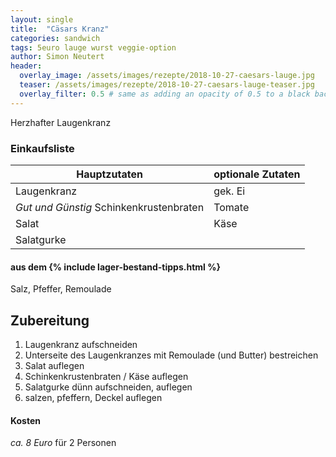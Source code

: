 ```yaml
---
layout: single
title:  "Cäsars Kranz"
categories: sandwich
tags: 5euro lauge wurst veggie-option
author: Simon Neutert
header:
  overlay_image: /assets/images/rezepte/2018-10-27-caesars-lauge.jpg
  teaser: /assets/images/rezepte/2018-10-27-caesars-lauge-teaser.jpg
  overlay_filter: 0.5 # same as adding an opacity of 0.5 to a black background
---
```


Herzhafter Laugenkranz

### Einkaufsliste

| Hauptzutaten | optionale Zutaten |
|---|---|
| Laugenkranz | gek. Ei |
| _Gut und Günstig_ Schinkenkrustenbraten | Tomate |
| Salat | Käse |
| Salatgurke | |

#### aus dem {% include lager-bestand-tipps.html %}

Salz, Pfeffer, Remoulade

## Zubereitung

1. Laugenkranz aufschneiden
2. Unterseite des Laugenkranzes mit Remoulade (und Butter) bestreichen
3. Salat auflegen
4. Schinkenkrustenbraten / Käse auflegen
5. Salatgurke dünn aufschneiden, auflegen
6. salzen, pfeffern, Deckel auflegen

#### Kosten

_ca. 8 Euro_ für 2 Personen
